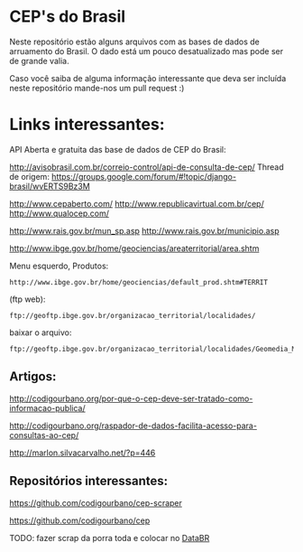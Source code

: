 # CEP's do Brasil

Neste repositório estão alguns arquivos com as bases de dados de arruamento do Brasil. O dado está um pouco desatualizado mas pode ser de grande valia.

Caso você saiba de alguma informação interessante que deva ser incluída neste repositório mande-nos um pull request :)

# Links interessantes:

API Aberta e gratuita das base de dados de CEP do Brasil:

http://avisobrasil.com.br/correio-control/api-de-consulta-de-cep/
Thread de origem: https://groups.google.com/forum/#!topic/django-brasil/wvERTS9Bz3M

http://www.cepaberto.com/
http://www.republicavirtual.com.br/cep/
http://www.qualocep.com/

http://www.rais.gov.br/mun_sp.asp
http://www.rais.gov.br/municipio.asp

http://www.ibge.gov.br/home/geociencias/areaterritorial/area.shtm

Menu esquerdo, Produtos:
	
	http://www.ibge.gov.br/home/geociencias/default_prod.shtm#TERRIT

(ftp web):

	ftp://geoftp.ibge.gov.br/organizacao_territorial/localidades/

baixar o arquivo:
	
	ftp://geoftp.ibge.gov.br/organizacao_territorial/localidades/Geomedia_MDB/BR_Localidades_2010_v1.mdb

## Artigos:
http://codigourbano.org/por-que-o-cep-deve-ser-tratado-como-informacao-publica/

http://codigourbano.org/raspador-de-dados-facilita-acesso-para-consultas-ao-cep/

http://marlon.silvacarvalho.net/?p=446

## Repositórios interessantes:

https://github.com/codigourbano/cep-scraper

https://github.com/codigourbano/cep

TODO: fazer scrap da porra toda e colocar no [DataBR](http://databr.io/)
